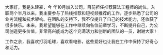 
大家好，我是朱建豪，今 年10月加入公司，目前担任推荐算法工程师的岗位。入职两个半月以来，我主要参与了热线推荐和短视频推荐的工作，逐步熟悉了公司的业务流程和技术架构。在团队的支持下，我不仅提升了自己的技术能力，还收获了很多快乐。未来，我希望能够在工作中继续向各位前辈学习，不断提升自己，为公司创造更多价值。非常高兴能成为这个充满活力和创新的团队的一员，谢谢大家！ 

工作之余，我喜欢打羽毛球，喜欢看电影，这些爱好也让我在工作中保持了好奇心和活力。

